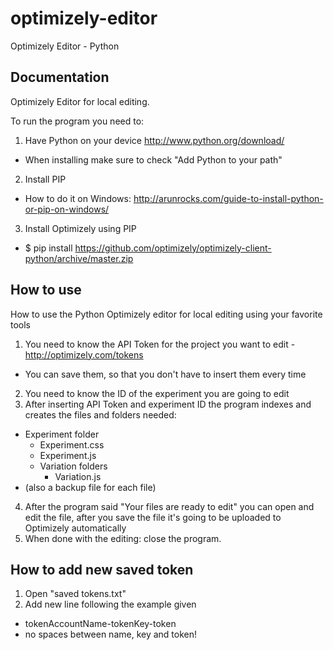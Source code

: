 # optimizely-editor
Optimizely Editor - Python

Documentation
-------------

Optimizely Editor for local editing.

To run the program you need to:

1. Have Python on your device http://www.python.org/download/
  - When installing make sure to check "Add Python to your path"
2. Install PIP
  - How to do it on Windows: http://arunrocks.com/guide-to-install-python-or-pip-on-windows/
3. Install Optimizely using PIP
  - $ pip install https://github.com/optimizely/optimizely-client-python/archive/master.zip

How to use
-------------------------------
How to use the Python Optimizely editor for local editing using your favorite tools

1. You need to know the API Token for the project you want to edit - http://optimizely.com/tokens
  - You can save them, so that you don't have to insert them every time
2. You need to know the ID of the experiment you are going to edit
3. After inserting API Token and experiment ID the program indexes and creates the files and folders needed:
  - Experiment folder
      - Experiment.css
      - Experiment.js
      - Variation folders
          - Variation.js
  - (also a backup file for each file)
4. After the program said "Your files are ready to edit" you can open and edit the file, after you save the file it's going to be uploaded to Optimizely automatically
5. When done with the editing: close the program.

How to add new saved token
----------
1. Open "saved tokens.txt"
2. Add new line following the example given
  - tokenAccountName-tokenKey-token
  - no spaces between name, key and token!

